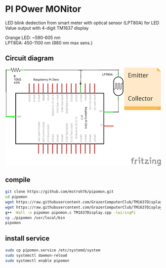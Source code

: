 # PI POwer MONitor

LED blink dedection from smart meter with optical sensor (LPT80A) for LED  
Value output with 4-digit TM1637 display


Orange LED: ~590-605 nm  
LPT80A: 450-1100 nm (880 nm max sens.)

## Circuit diagram

![circuit diagram](images/Schaltplan.png)

## compile

```bash
git clone https://github.com/mstroh76/pipomon.git
cd pipomon
wget https://raw.githubusercontent.com/GrazerComputerClub/TM1637Display/master/TM1637Display.cpp
wget https://raw.githubusercontent.com/GrazerComputerClub/TM1637Display/master/TM1637Display.h
g++ -Wall -o pipomon pipomon.c TM1637Display.cpp -lwiringPi
cp ./pipomon /usr/local/bin
pipomon
```


## install service

```bash
sudo cp pipomon.service /etc/systemd/system
sudo systemctl daemon-reload
sudo systemctl enable pipomon
```
